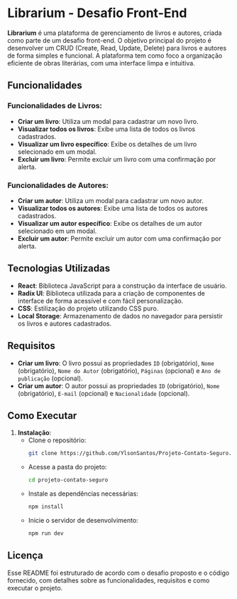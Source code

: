 # Librarium - Desafio Front-End

**Librarium** é uma plataforma de gerenciamento de livros e autores, criada como parte de um desafio front-end. O objetivo principal do projeto é desenvolver um CRUD (Create, Read, Update, Delete) para livros e autores de forma simples e funcional. A plataforma tem como foco a organização eficiente de obras literárias, com uma interface limpa e intuitiva.

## Funcionalidades

### Funcionalidades de Livros:
- **Criar um livro**: Utiliza um modal para cadastrar um novo livro.
- **Visualizar todos os livros**: Exibe uma lista de todos os livros cadastrados.
- **Visualizar um livro específico**: Exibe os detalhes de um livro selecionado em um modal.
- **Excluir um livro**: Permite excluir um livro com uma confirmação por alerta.

### Funcionalidades de Autores:
- **Criar um autor**: Utiliza um modal para cadastrar um novo autor.
- **Visualizar todos os autores**: Exibe uma lista de todos os autores cadastrados.
- **Visualizar um autor específico**: Exibe os detalhes de um autor selecionado em um modal.
- **Excluir um autor**: Permite excluir um autor com uma confirmação por alerta.

## Tecnologias Utilizadas

- **React**: Biblioteca JavaScript para a construção da interface de usuário.
- **Radix UI**: Biblioteca utilizada para a criação de componentes de interface de forma acessível e com fácil personalização.
- **CSS**: Estilização do projeto utilizando CSS puro.
- **Local Storage**: Armazenamento de dados no navegador para persistir os livros e autores cadastrados.

## Requisitos

- **Criar um livro**: O livro possui as propriedades `ID` (obrigatório), `Nome` (obrigatório), `Nome do Autor` (obrigatório), `Páginas` (opcional) e `Ano de publicação` (opcional).
- **Criar um autor**: O autor possui as propriedades `ID` (obrigatório), `Nome` (obrigatório), `E-mail` (opcional) e `Nacionalidade` (opcional).

## Como Executar

1. **Instalação**:
   - Clone o repositório:
     ```bash
     git clone https://github.com/YlsonSantos/Projeto-Contato-Seguro.git
     ```
   - Acesse a pasta do projeto:
     ```bash
     cd projeto-contato-seguro
     ```
   - Instale as dependências necessárias:
     ```bash
     npm install
     ```
   - Inicie o servidor de desenvolvimento:
     ```bash
     npm run dev
     ```

## Licença

Esse README foi estruturado de acordo com o desafio proposto e o código fornecido, com detalhes sobre as funcionalidades, requisitos e como executar o projeto.
